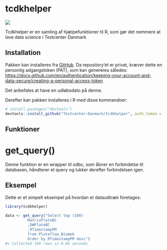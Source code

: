 
<!-- README.md is generated from README.Rmd. Please edit that file -->

# tcdkhelper

<!-- badges: start -->

![](https://img.shields.io/badge/status-aktiv-brightgreen)
<!-- badges: end -->

Tcdkhelper er en samling af hjælpefunktioner til R, som gør det nemmere
at lave data science i Testcenter Danmark

## Installation

Pakken kan installeres fra [GitHub](https://github.com/). Da
repository’et er privat, kræver dette en personlig adgangstoken (PAT),
som kan genereres således:
<https://docs.github.com/en/authentication/keeping-your-account-and-data-secure/creating-a-personal-access-token>

Det anbefales at have en udløbsdato på denne.

Derefter kan pakken installeres i R med disse kommandoer:

``` r
# install.packages("devtools")
devtools::install_github("Testcenter-Danmark/tcdkhelper", auth_token = "{-din-personlige-adgangstoken-}")
```

## Funktioner

# get_query()

Denne funktion er en wrapper til odbc, som åbner en forbindelse til
databasen, håndterer et query og lukker derefter forbindelsen igen.

## Eksempel

Dette er et simpelt eksempel på hvordan et dataudtræk foretages:

``` r
library(tcdkhelper)
  
data <- get_query("Select top (100) 
          MatrixPlateBC
          ,DWPlateBC
          ,RTimestampPM
          from Plateflow_Biomek
          Order by RTimestampPM desc")
#> Collected 100 rows in 0.66 seconds
```
